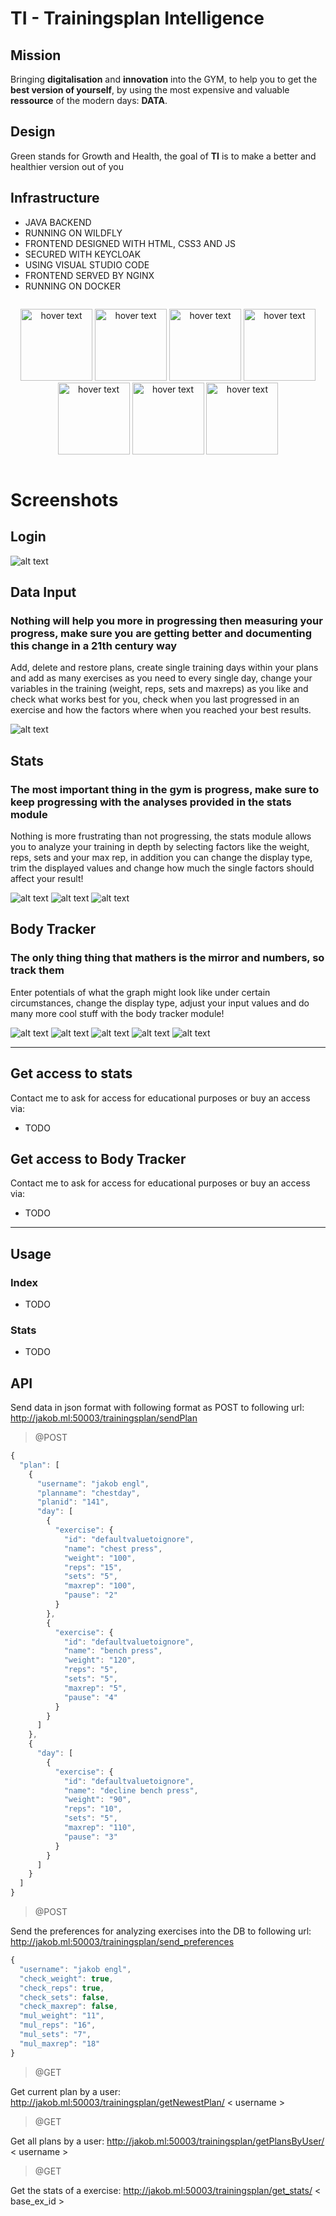 # TI - Trainingsplan Intelligence

## Mission
Bringing **digitalisation** and **innovation** into the GYM, to help you to get the **best version of yourself**, by using the most expensive and valuable **ressource** of the modern days: **DATA**.

## Design
Green stands for Growth and Health, the goal of **TI** is to make a better and healthier version out of you

## Infrastructure ##

* JAVA BACKEND <br/>
* RUNNING ON WILDFLY <br/>
* FRONTEND DESIGNED WITH HTML, CSS3 AND JS<br/>
* SECURED WITH KEYCLOAK<br/>
* USING VISUAL STUDIO CODE<br/>
* FRONTEND SERVED BY NGINX<br/>
* RUNNING ON DOCKER<br/>

<div style="display:table-cell; vertical-align:middle; text-align:center">
	<p>
 	<img src="https://cdn-images-1.medium.com/max/2600/1*l4xICbIIYlz1OTymWCoUTw.jpeg" width="115" title="hover text">
	<img src="https://www.3pillarglobal.com/wp-content/uploads/2016/03/xwildflyfeatured-300x300.png.pagespeed.ic.zhVGfZt0xY.png" width="115" title="hover text">
  	<img src="https://www.cbronline.com/wp-content/uploads/2016/06/Java.png" width="115" title="hover text">
	<img src="https://cdn-images-1.medium.com/max/1600/1*fK7U56Q-MRzEkuWHmMRn1Q.png" width="115" title="hover text">
	<img src="https://encrypted-tbn0.gstatic.com/images?q=tbn:ANd9GcTtQSGh0yCrRRhfzku93O-RQeTF7Ey3WEB60cFUlUVxqSwEWF_A" width="115" title="hover text">
	<img src="https://assets.t3n.sc/news/wp-content/uploads/2016/03/nginx-hoster-featured-620x349.jpg?auto=format&h=349&ixlib=php-2.1.1&w=620" width="115" title="hover text">
		<img src="https://www.docker.com/sites/default/files/social/docker_facebook_share.png" width="115" title="hover text">
	</p>
</div>

# Screenshots

## Login
![alt text](https://raw.githubusercontent.com/jkbngl/trainingsplan/master/pictures/background_improved.png)

## Data Input

### Nothing will help you more in progressing then measuring your progress, make sure you are getting better and documenting this change in a 21th century way ####
Add, delete and restore plans, create single training days within your plans and add as many exercises as you need to every single day, change your variables in the training (weight, reps, sets and maxreps) as you like and check what works best for you, check when you last progressed in an exercise and how the factors where when you reached your best results.

![alt text](https://raw.githubusercontent.com/jkbngl/trainingsplan/master/pictures/oOLGYnu%20-%20Imgur.png)


## Stats

### The most important thing in the gym is progress, make sure to keep progressing with the analyses provided in the stats module ####
Nothing is more frustrating than not progressing, the stats module allows you to analyze your training in depth by selecting factors like the weight, reps, sets and your max rep, in addition you can change the display type, trim the displayed values and change how much the single factors should affect your result!

![alt text](https://raw.githubusercontent.com/jkbngl/trainingsplan/master/pictures/new_chart_with_dates.png)
![alt text](https://raw.githubusercontent.com/jkbngl/trainingsplan/master/pictures/new_chart_with_dates_line.png)
![alt text](https://raw.githubusercontent.com/jkbngl/trainingsplan/master/pictures/barchart_with_check_progess_dialog.png)

## Body Tracker

### The only thing thing that mathers is the mirror and numbers, so track them ####
Enter potentials of what the graph might look like under certain circumstances, change the display type, adjust your input values and do many more cool stuff with the body tracker module!

![alt text](https://raw.githubusercontent.com/jkbngl/trainingsplan/master/pictures/Body_tracker_detail_viewpng.png)
![alt text](https://raw.githubusercontent.com/jkbngl/trainingsplan/master/pictures/Body_tracker_potential_line.png)
![alt text](https://raw.githubusercontent.com/jkbngl/trainingsplan/master/pictures/Body_tracker_potential_bar.png)
![alt text](https://raw.githubusercontent.com/jkbngl/trainingsplan/master/pictures/Body_tracker_sidebar_view.png)
![alt text](https://raw.githubusercontent.com/jkbngl/trainingsplan/master/pictures/Body_tracker_main.png)


- - - -
## Get access to stats ##

Contact me to ask for access for educational purposes or buy an access via:
* TODO

## Get access to Body Tracker ##

Contact me to ask for access for educational purposes or buy an access via:
* TODO

- - - -

## Usage ##

### Index ###

* TODO


### Stats ###

* TODO


## API ##

Send data in json format with following format as POST to following url: http://jakob.ml:50003/trainingsplan/sendPlan
> @POST
```javascript
{
  "plan": [
    {
      "username": "jakob engl",
      "planname": "chestday",
      "planid": "141",
      "day": [
        {
          "exercise": {
            "id": "defaultvaluetoignore",
            "name": "chest press",
            "weight": "100",
            "reps": "15",
            "sets": "5",
            "maxrep": "100",
            "pause": "2"
          }
        },
        {
          "exercise": {
            "id": "defaultvaluetoignore",
            "name": "bench press",
            "weight": "120",
            "reps": "5",
            "sets": "5",
            "maxrep": "5",
            "pause": "4"
          }
        }
      ]
    },
    {
      "day": [
        {
          "exercise": {
            "id": "defaultvaluetoignore",
            "name": "decline bench press",
            "weight": "90",
            "reps": "10",
            "sets": "5",
            "maxrep": "110",
            "pause": "3"
          }
        }
      ]
    }
  ]
}
```
> @POST

Send the preferences for analyzing exercises into the DB to following url: http://jakob.ml:50003/trainingsplan/send_preferences
```javascript
{
  "username": "jakob engl",
  "check_weight": true,
  "check_reps": true,
  "check_sets": false,
  "check_maxrep": false,
  "mul_weight": "11",
  "mul_reps": "16",
  "mul_sets": "7",
  "mul_maxrep": "18"
}
```
> @GET

Get current plan by a user: http://jakob.ml:50003/trainingsplan/getNewestPlan/ < username >

> @GET

Get all plans by a user: http://jakob.ml:50003/trainingsplan/getPlansByUser/ < username >

> @GET

Get the stats of a exercise: http://jakob.ml:50003/trainingsplan/get_stats/ < base_ex_id >
